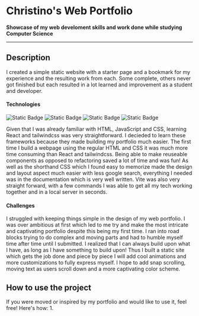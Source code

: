 # Christino's Web Portfolio
**Showcase of my web develoment skills and work done while studying Computer Science**

*********

## Description

I created a simple static website with a starter page and a bookmark for my experience and the resulting work from each. Some complete, others never got finished but each resulted in a lot learned and improvement as a student and developer.

#### Technologies
![Static Badge](https://img.shields.io/badge/HTML-%23E34F26) ![Static Badge](https://img.shields.io/badge/Tailwindcss-%2306B6D4) ![Static Badge](https://img.shields.io/badge/React-%2361DAFB) ![Static Badge](https://img.shields.io/badge/Vite-%23646CFF)

Given that I was already familiar with HTML, JavaScript and CSS, learning React and tailwindcss was very straightforward. I decieded to learn these frameworks because they made building my portfolio much easier. The first time I build a webpage using the regular HTML and CSS it was much more time consuming than React and tailwindcss. Being able to make reuseable components as opposed to refactoring saved a lot of time and was fun! As well as the shorthand CSS which I found easy to memorize made the design and layout aspect much easier with less google search, everything I needed was in the documentation which is very well written. Vite was also very straight forward, with a few commands I was able to get all my tech working together and in a local server in seconds.

#### Challenges

I struggled with keeping things simple in the design of my web portfolio. I was over ambitious at first which led to me try and make the most intricate and captivating portfolio despite this being my first time. I ran into road blocks trying to do complex and moving parts and had to humble myself time after time until I submitted. I realized that I can always build upon what I have, as long as I have something to build upon! Thus I built a static site which gets the job done and piece by piece I will add cool animations and more customizations to fully express myself. I hope to add snap scrolling, moving text as users scroll down and a more captivating color scheme. 

## How to use the project
If you were moved or inspired by my portfolio and would like to use it, feel free! Here's how:
1. 
